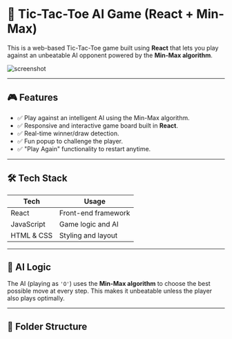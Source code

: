 # 🧠 Tic-Tac-Toe AI Game (React + Min-Max)

This is a web-based Tic-Tac-Toe game built using **React** that lets you play against an unbeatable AI opponent powered by the **Min-Max algorithm**.

![screenshot](./screenshot.png)

---

## 🎮 Features

- ✅ Play against an intelligent AI using the Min-Max algorithm.
- ✅ Responsive and interactive game board built in **React**.
- ✅ Real-time winner/draw detection.
- ✅ Fun popup to challenge the player.
- ✅ "Play Again" functionality to restart anytime.

---

## 🛠️ Tech Stack

| Tech         | Usage                          |
|--------------|--------------------------------|
| React        | Front-end framework            |
| JavaScript   | Game logic and AI              |
| HTML & CSS   | Styling and layout             |

---

## 🤖 AI Logic

The AI (playing as `'O'`) uses the **Min-Max algorithm** to choose the best possible move at every step. This makes it unbeatable unless the player also plays optimally.

---

## 📂 Folder Structure

